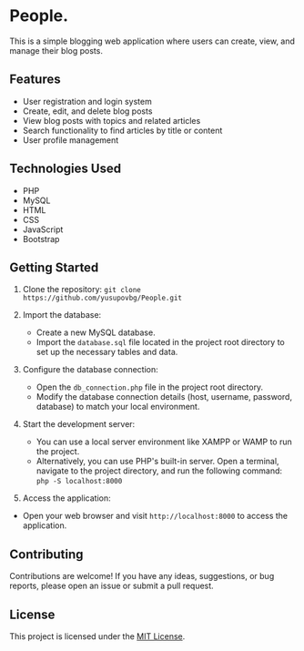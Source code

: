 # People.

This is a simple blogging web application where users can create, view, and manage their blog posts.

## Features

- User registration and login system
- Create, edit, and delete blog posts
- View blog posts with topics and related articles
- Search functionality to find articles by title or content
- User profile management

## Technologies Used

- PHP
- MySQL
- HTML
- CSS
- JavaScript
- Bootstrap

## Getting Started

1. Clone the repository: `git clone https://github.com/yusupovbg/People.git`


2. Import the database:

   - Create a new MySQL database.
   - Import the `database.sql` file located in the project root directory to set up the necessary tables and data.

3. Configure the database connection:

   - Open the `db_connection.php` file in the project root directory.
   - Modify the database connection details (host, username, password, database) to match your local environment.

4. Start the development server:

   - You can use a local server environment like XAMPP or WAMP to run the project.
   - Alternatively, you can use PHP's built-in server. Open a terminal, navigate to the project directory, and run the following command: `php -S localhost:8000`


5. Access the application:

- Open your web browser and visit `http://localhost:8000` to access the application.

## Contributing

Contributions are welcome! If you have any ideas, suggestions, or bug reports, please open an issue or submit a pull request.

## License

This project is licensed under the [MIT License](LICENSE).
